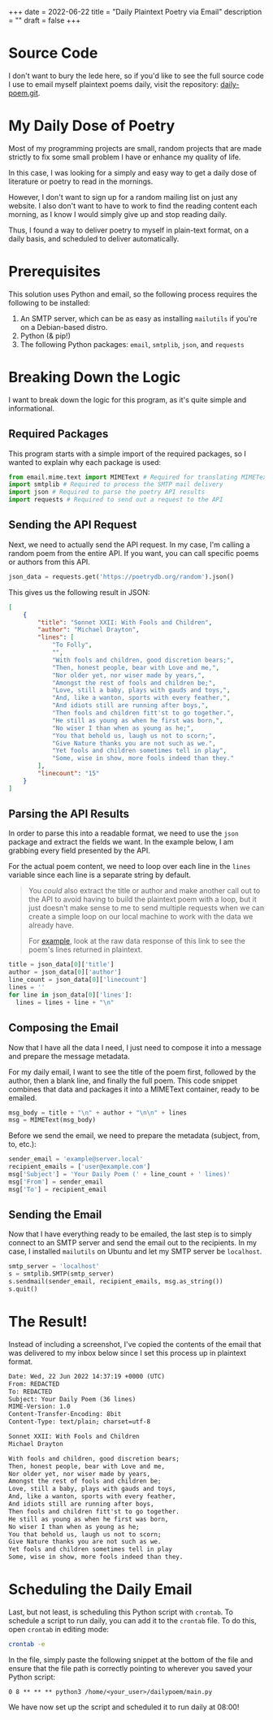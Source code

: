 +++
date = 2022-06-22
title = "Daily Plaintext Poetry via Email"
description = ""
draft = false
+++

# Source Code

I don't want to bury the lede here, so if you'd like to see the full source code
I use to email myself plaintext poems daily, visit the repository:
[daily-poem.git](https://git.cleberg.net/?p=daily-poem.git;a=summary).

# My Daily Dose of Poetry

Most of my programming projects are small, random projects that are made
strictly to fix some small problem I have or enhance my quality of life.

In this case, I was looking for a simply and easy way to get a daily dose of
literature or poetry to read in the mornings.

However, I don't want to sign up for a random mailing list on just any website.
I also don't want to have to work to find the reading content each morning, as I
know I would simply give up and stop reading daily.

Thus, I found a way to deliver poetry to myself in plain-text format, on a daily
basis, and scheduled to deliver automatically.

# Prerequisites

This solution uses Python and email, so the following process requires the
following to be installed:

1. An SMTP server, which can be as easy as installing `mailutils` if you're on a
   Debian-based distro.
2. Python (& pip!)
3. The following Python packages: `email`, `smtplib`, `json`, and `requests`

# Breaking Down the Logic

I want to break down the logic for this program, as it's quite simple and
informational.

## Required Packages

This program starts with a simple import of the required packages, so I wanted
to explain why each package is used:

```python
from email.mime.text import MIMEText # Required for translating MIMEText
import smtplib # Required to process the SMTP mail delivery
import json # Required to parse the poetry API results
import requests # Required to send out a request to the API
```

## Sending the API Request

Next, we need to actually send the API request. In my case, I'm calling a random
poem from the entire API. If you want, you can call specific poems or authors
from this API.

```python
json_data = requests.get('https://poetrydb.org/random').json()
```

This gives us the following result in JSON:

```json
[
	{
		"title": "Sonnet XXII: With Fools and Children",
		"author": "Michael Drayton",
		"lines": [
			"To Folly",
			"",
			"With fools and children, good discretion bears;",
			"Then, honest people, bear with Love and me,",
			"Nor older yet, nor wiser made by years,",
			"Amongst the rest of fools and children be;",
			"Love, still a baby, plays with gauds and toys,",
			"And, like a wanton, sports with every feather,",
			"And idiots still are running after boys,",
			"Then fools and children fitt'st to go together.",
			"He still as young as when he first was born,",
			"No wiser I than when as young as he;",
			"You that behold us, laugh us not to scorn;",
			"Give Nature thanks you are not such as we.",
			"Yet fools and children sometimes tell in play",
			"Some, wise in show, more fools indeed than they."
		],
		"linecount": "15"
	}
]
```

## Parsing the API Results

In order to parse this into a readable format, we need to use the `json` package
and extract the fields we want. In the example below, I am grabbing every field
presented by the API.

For the actual poem content, we need to loop over each line in the `lines`
variable since each line is a separate string by default.

> You _could_ also extract the title or author and make another call out to the
> API to avoid having to build the plaintext poem with a loop, but it just
> doesn't make sense to me to send multiple requests when we can create a simple
> loop on our local machine to work with the data we already have.
>
> For
> [example](https://poetrydb.org/title/Sonnet%20XXII:%20With%20Fools%20and%20Children/lines.text),
> look at the raw data response of this link to see the poem's lines returned in
> plaintext.

```python
title = json_data[0]['title']
author = json_data[0]['author']
line_count = json_data[0]['linecount']
lines = ''
for line in json_data[0]['lines']:
  lines = lines + line + "\n"
```

## Composing the Email

Now that I have all the data I need, I just need to compose it into a message
and prepare the message metadata.

For my daily email, I want to see the title of the poem first, followed by the
author, then a blank line, and finally the full poem. This code snippet combines
that data and packages it into a MIMEText container, ready to be emailed.

```python
msg_body = title + "\n" + author + "\n\n" + lines
msg = MIMEText(msg_body)
```

Before we send the email, we need to prepare the metadata (subject, from, to,
etc.):

```python
sender_email = 'example@server.local'
recipient_emails = ['user@example.com']
msg['Subject'] = 'Your Daily Poem (' + line_count + ' lines)'
msg['From'] = sender_email
msg['To'] = recipient_email
```

## Sending the Email

Now that I have everything ready to be emailed, the last step is to simply
connect to an SMTP server and send the email out to the recipients. In my case,
I installed `mailutils` on Ubuntu and let my SMTP server be `localhost`.

```python
smtp_server = 'localhost'
s = smtplib.SMTP(smtp_server)
s.sendmail(sender_email, recipient_emails, msg.as_string())
s.quit()
```

# The Result!

Instead of including a screenshot, I've copied the contents of the email that
was delivered to my inbox below since I set this process up in plaintext format.

```txt
Date: Wed, 22 Jun 2022 14:37:19 +0000 (UTC)
From: REDACTED
To: REDACTED
Subject: Your Daily Poem (36 lines)
MIME-Version: 1.0
Content-Transfer-Encoding: 8bit
Content-Type: text/plain; charset=utf-8

Sonnet XXII: With Fools and Children
Michael Drayton

With fools and children, good discretion bears;
Then, honest people, bear with Love and me,
Nor older yet, nor wiser made by years,
Amongst the rest of fools and children be;
Love, still a baby, plays with gauds and toys,
And, like a wanton, sports with every feather,
And idiots still are running after boys,
Then fools and children fitt'st to go together.
He still as young as when he first was born,
No wiser I than when as young as he;
You that behold us, laugh us not to scorn;
Give Nature thanks you are not such as we.
Yet fools and children sometimes tell in play
Some, wise in show, more fools indeed than they.
```

# Scheduling the Daily Email

Last, but not least, is scheduling this Python script with `crontab`. To
schedule a script to run daily, you can add it to the `crontab` file. To do
this, open `crontab` in editing mode:

```sh
crontab -e
```

In the file, simply paste the following snippet at the bottom of the file and
ensure that the file path is correctly pointing to wherever you saved your
Python script:

```config
0 8 ** ** ** python3 /home/<your_user>/dailypoem/main.py
```

We have now set up the script and scheduled it to run daily at 08:00!
